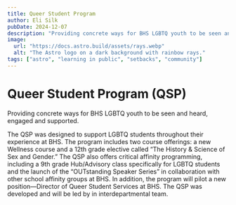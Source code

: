 ```yaml
---
title: Queer Student Program
author: Eli Silk
pubDate: 2024-12-07
description: "Providing concrete ways for BHS LGBTQ youth to be seen and heard, engaged and supported."
image:
  url: "https://docs.astro.build/assets/rays.webp"
  alt: "The Astro logo on a dark background with rainbow rays."
tags: ["astro", "learning in public", "setbacks", "community"]
---
```


# Queer Student Program (QSP)

Providing concrete ways for BHS LGBTQ youth to be seen and heard, engaged and supported.

The QSP was designed to support LGBTQ students throughout their experience at BHS. The program includes two course offerings: a new Wellness course and a 12th grade elective called “The History & Science of Sex and Gender.” The QSP also offers critical affinity programming, including a 9th grade Hub/Advisory class specifically for LGBTQ students and the launch of the “OUTstanding Speaker Series” in collaboration with other school affinity groups at BHS. In addition, the program will pilot a new position—Director of Queer Student Services at BHS. The QSP was developed and will be led by in interdepartmental team.

